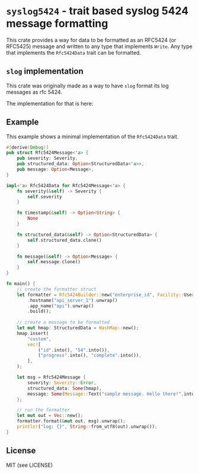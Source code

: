 # `syslog5424` - trait based syslog 5424 message formatting

This crate provides a way for data to be formatted as an RFC5424 (or RFC5425) message and written to any type that implements `Write`. 
Any type that implements the `Rfc5424Data` trait can be formatted.


## `slog` implementation
This crate was originally made as a way to have `slog` format its log messages as rfc 5424.

The implementation for that is here: 


## Example
This example shows a minimal implementation of the `Rfc5424Data` trait.
```rust
#[derive(Debug)]
pub struct Rfc5424Message<'a> {
    pub severity: Severity,
    pub structured_data: Option<StructuredData<'a>>,
    pub message: Option<Message>,
}

impl<'a> Rfc5424Data for Rfc5424Message<'a> {
    fn severity(&self) -> Severity {
        self.severity
    }

    fn timestamp(&self) -> Option<String> {
        None
    }

    fn structured_data(&self) -> Option<StructuredData> {
        self.structured_data.clone()
    }

    fn message(&self) -> Option<Message> {
        self.message.clone()
    }
}

fn main() {
    // create the formatter struct
    let formatter = Rfc5424Builder::new("enterprise_id", Facility::User)
        .hostname("api_server_1").unwrap()
        .app_name("api").unwrap()
        .build();
    
    // create a message to be formatted
    let mut hmap: StructuredData = HashMap::new();
    hmap.insert(
        "custom",
        vec![
            ("id".into(), "54".into()),
            ("progress".into(), "complete".into()),
        ],
    );

    let msg = Rfc5424Message {
        severity: Severity::Error,
        structured_data: Some(hmap),
        message: Some(Message::Text("sample message. Hello there!".into())),
    };

    // run the formatter
    let mut out = Vec::new();
    formatter.format(&mut out, msg).unwrap();
    println!("log: {}", String::from_utf8(out).unwrap());
}
```


## License
MIT (see LICENSE)